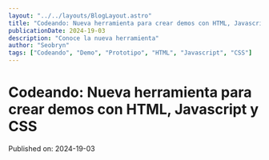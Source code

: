 ```yaml
---
layout: "../../layouts/BlogLayout.astro"
title: "Codeando: Nueva herramienta para crear demos con HTML, Javascript, CSS"
publicationDate: 2024-19-03
description: "Conoce la nueva herramienta"
author: "Seobryn"
tags: ["Codeando", "Demo", "Prototipo", "HTML", "Javascript", "CSS"]
---
```


# Codeando: Nueva herramienta para crear demos con HTML, Javascript y CSS

Published on: 2024-19-03

